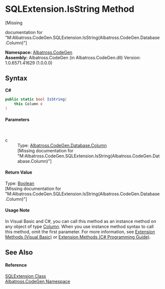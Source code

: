 # SQLExtension.IsString Method 
 

\[Missing <summary> documentation for "M:Albatross.CodeGen.SQLExtension.IsString(Albatross.CodeGen.Database.Column)"\]

**Namespace:**&nbsp;<a href="DCDDD28E">Albatross.CodeGen</a><br />**Assembly:**&nbsp;Albatross.CodeGen (in Albatross.CodeGen.dll) Version: 1.0.6571.41629 (1.0.0.0)

## Syntax

**C#**<br />
``` C#
public static bool IsString(
	this Column c
)
```


#### Parameters
&nbsp;<dl><dt>c</dt><dd>Type: <a href="9459F463">Albatross.CodeGen.Database.Column</a><br />\[Missing <param name="c"/> documentation for "M:Albatross.CodeGen.SQLExtension.IsString(Albatross.CodeGen.Database.Column)"\]</dd></dl>

#### Return Value
Type: <a href="http://msdn2.microsoft.com/en-us/library/a28wyd50" target="_blank">Boolean</a><br />\[Missing <returns> documentation for "M:Albatross.CodeGen.SQLExtension.IsString(Albatross.CodeGen.Database.Column)"\]

#### Usage Note
In Visual Basic and C#, you can call this method as an instance method on any object of type <a href="9459F463">Column</a>. When you use instance method syntax to call this method, omit the first parameter. For more information, see <a href="http://msdn.microsoft.com/en-us/library/bb384936.aspx">Extension Methods (Visual Basic)</a> or <a href="http://msdn.microsoft.com/en-us/library/bb383977.aspx">Extension Methods (C# Programming Guide)</a>.

## See Also


#### Reference
<a href="D4C0DEE8">SQLExtension Class</a><br /><a href="DCDDD28E">Albatross.CodeGen Namespace</a><br />